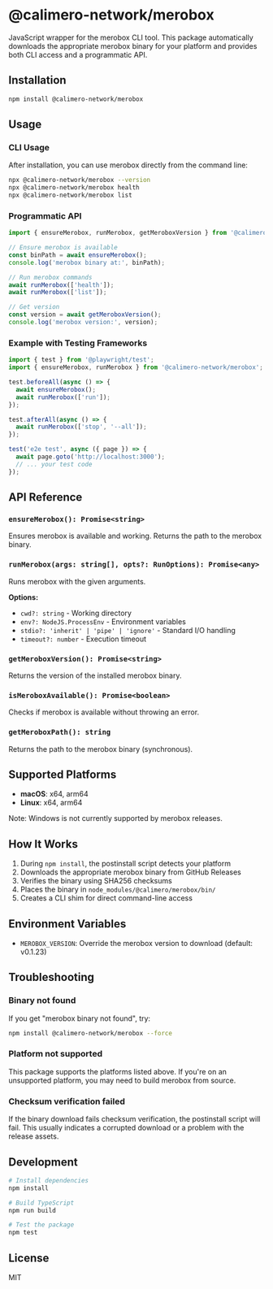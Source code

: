 # @calimero-network/merobox

JavaScript wrapper for the merobox CLI tool. This package automatically downloads the appropriate merobox binary for your platform and provides both CLI access and a programmatic API.

## Installation

```bash
npm install @calimero-network/merobox
```

## Usage

### CLI Usage

After installation, you can use merobox directly from the command line:

```bash
npx @calimero-network/merobox --version
npx @calimero-network/merobox health
npx @calimero-network/merobox list
```

### Programmatic API

```typescript
import { ensureMerobox, runMerobox, getMeroboxVersion } from '@calimero-network/merobox';

// Ensure merobox is available
const binPath = await ensureMerobox();
console.log('merobox binary at:', binPath);

// Run merobox commands
await runMerobox(['health']);
await runMerobox(['list']);

// Get version
const version = await getMeroboxVersion();
console.log('merobox version:', version);
```

### Example with Testing Frameworks

```typescript
import { test } from '@playwright/test';
import { ensureMerobox, runMerobox } from '@calimero-network/merobox';

test.beforeAll(async () => {
  await ensureMerobox();
  await runMerobox(['run']);
});

test.afterAll(async () => {
  await runMerobox(['stop', '--all']);
});

test('e2e test', async ({ page }) => {
  await page.goto('http://localhost:3000');
  // ... your test code
});
```

## API Reference

### `ensureMerobox(): Promise<string>`

Ensures merobox is available and working. Returns the path to the merobox binary.

### `runMerobox(args: string[], opts?: RunOptions): Promise<any>`

Runs merobox with the given arguments.

**Options:**
- `cwd?: string` - Working directory
- `env?: NodeJS.ProcessEnv` - Environment variables
- `stdio?: 'inherit' | 'pipe' | 'ignore'` - Standard I/O handling
- `timeout?: number` - Execution timeout

### `getMeroboxVersion(): Promise<string>`

Returns the version of the installed merobox binary.

### `isMeroboxAvailable(): Promise<boolean>`

Checks if merobox is available without throwing an error.

### `getMeroboxPath(): string`

Returns the path to the merobox binary (synchronous).

## Supported Platforms

- **macOS**: x64, arm64
- **Linux**: x64, arm64

Note: Windows is not currently supported by merobox releases.

## How It Works

1. During `npm install`, the postinstall script detects your platform
2. Downloads the appropriate merobox binary from GitHub Releases
3. Verifies the binary using SHA256 checksums
4. Places the binary in `node_modules/@calimero/merobox/bin/`
5. Creates a CLI shim for direct command-line access

## Environment Variables

- `MEROBOX_VERSION`: Override the merobox version to download (default: v0.1.23)

## Troubleshooting

### Binary not found

If you get "merobox binary not found", try:

```bash
npm install @calimero-network/merobox --force
```

### Platform not supported

This package supports the platforms listed above. If you're on an unsupported platform, you may need to build merobox from source.

### Checksum verification failed

If the binary download fails checksum verification, the postinstall script will fail. This usually indicates a corrupted download or a problem with the release assets.

## Development

```bash
# Install dependencies
npm install

# Build TypeScript
npm run build

# Test the package
npm test
```

## License

MIT
